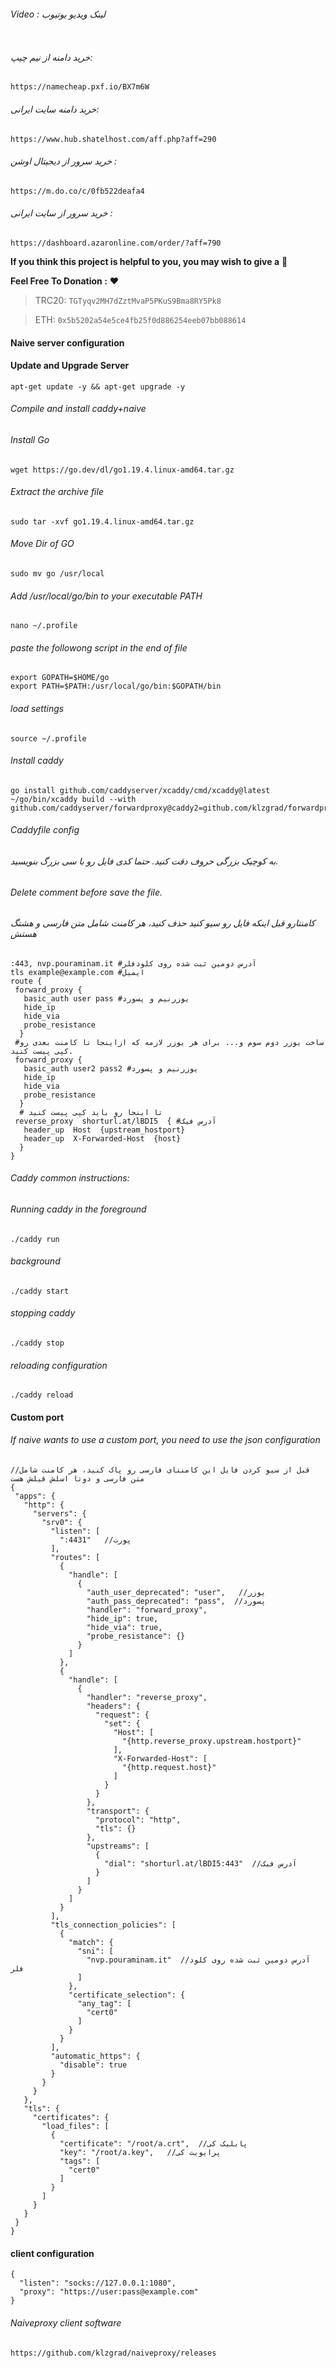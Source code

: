 ###### Video : لینک ویدیو یوتیوب
```

```

###### خرید دامنه از نیم چیپ: 
```
https://namecheap.pxf.io/BX7m6W
```
###### خرید دامنه سایت ایرانی: 
```
https://www.hub.shatelhost.com/aff.php?aff=290
```
###### خرید سرور از دیجیتال اوشن : 
```
https://m.do.co/c/0fb522deafa4
```
###### خرید سرور از سایت ایرانی : 
```
https://dashboard.azaronline.com/order/?aff=790
```

**If you think this project is helpful to you, you may wish to give a** 🌟

**Feel Free To Donation :** ❤️

>TRC20: ```TGTyqv2MH7dZztMvaP5PKuS9Bma8RY5Pk8```

>ETH: ```0x5b5202a54e5ce4fb25f0d886254eeb07bb088614```


#### Naive server configuration
#### Update and Upgrade Server 
```
apt-get update -y && apt-get upgrade -y
```

###### Compile and install caddy+naive
###### Install Go
```
wget https://go.dev/dl/go1.19.4.linux-amd64.tar.gz
```

###### Extract the archive file
```
sudo tar -xvf go1.19.4.linux-amd64.tar.gz
```
###### Move Dir of GO
```
sudo mv go /usr/local
```

###### Add /usr/local/go/bin to your executable PATH
```
nano ~/.profile
```
###### paste the followong script in the end of file
```
export GOPATH=$HOME/go
export PATH=$PATH:/usr/local/go/bin:$GOPATH/bin
```
###### load settings
```
source ~/.profile
```

###### Install caddy
```
go install github.com/caddyserver/xcaddy/cmd/xcaddy@latest
~/go/bin/xcaddy build --with github.com/caddyserver/forwardproxy@caddy2=github.com/klzgrad/forwardproxy@naive
```

###### Caddyfile config
###### به کوچیک بزرگی حروف دقت کنید. حتما کدی فایل رو با سی بزرگ بنویسید.
###### Delete comment before save the file.
###### کامنتارو قبل اینکه فایل رو سیو کنید حذف کنید، هر کامنت شامل متن فارسی و هشتگ هستش
```
:443, nvp.pouraminam.it #آدرس دومین ثبت شده روی کلودفلر
tls example@example.com #ایمیل
route {
 forward_proxy {
   basic_auth user pass #یوزرنیم و پسورد
   hide_ip
   hide_via
   probe_resistance
  }
 #ساخت یوزر دوم سوم و... برای هر یوزر لازمه که ازاینجا تا کامنت بعدی رو کپی پیست کنید. 
 forward_proxy { 
   basic_auth user2 pass2 #یوزرنیم و پسورد
   hide_ip
   hide_via
   probe_resistance
  }
  # تا اینجا رو باید کپی پیست کنید
 reverse_proxy  shorturl.at/lBDI5  { #آدرس فیک
   header_up  Host  {upstream_hostport}
   header_up  X-Forwarded-Host  {host}
  }
}
```
###### Caddy common instructions:
###### Running caddy in the foreground
```
./caddy run
```
###### background
```
./caddy start
```
###### stopping caddy
```
./caddy stop
```

###### reloading configuration
```
./caddy reload
```

#### Custom port
###### If naive wants to use a custom port, you need to use the json configuration 
```
//قبل از سیو کردن فایل این کامنتای فارسی رو پاک کنید، هر کامنت شامل متن فارسی و دوتا اسلش قبلش هست
{
 "apps": {
   "http": {
     "servers": {
       "srv0": {
         "listen": [
           ":4431"   //پورت
         ],
         "routes": [
           {
             "handle": [
               {
                 "auth_user_deprecated": "user",   //یوزر
                 "auth_pass_deprecated": "pass",  //پسورد
                 "handler": "forward_proxy",
                 "hide_ip": true,
                 "hide_via": true,
                 "probe_resistance": {}
               }
             ]
           },
           {
             "handle": [
               {
                 "handler": "reverse_proxy",
                 "headers": {
                   "request": {
                     "set": {
                       "Host": [
                         "{http.reverse_proxy.upstream.hostport}"
                       ],
                       "X-Forwarded-Host": [
                         "{http.request.host}"
                       ]
                     }
                   }
                 },
                 "transport": {
                   "protocol": "http",
                   "tls": {}
                 },
                 "upstreams": [
                   {
                     "dial": "shorturl.at/lBDI5:443"  //آدرس فیک
                   }
                 ]
               }
             ]
           }
         ],
         "tls_connection_policies": [
           {
             "match": {
               "sni": [
                 "nvp.pouraminam.it"  //آدرس دومین ثبت شده روی کلود فلر
               ]
             },
             "certificate_selection": {
               "any_tag": [
                 "cert0"
               ]
             }
           }
         ],
         "automatic_https": {
           "disable": true
         }
       }
     }
   },
   "tls": {
     "certificates": {
       "load_files": [
         {
           "certificate": "/root/a.crt",  //پابلیک کی
           "key": "/root/a.key",   //پرایویت کی 
           "tags": [
             "cert0"
           ]
         }
       ]
     }
   }
 }
}
```
#### client configuration
```
{
  "listen": "socks://127.0.0.1:1080",
  "proxy": "https://user:pass@example.com"
}
```
###### Naiveproxy client software
```
https://github.com/klzgrad/naiveproxy/releases
```
